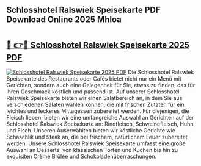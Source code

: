 ## Schlosshotel Ralswiek Speisekarte PDF Download Online 2025 Mhloa

# <h2><a href="http://gc61li2.nevu.top/?p=Schlosshotel+Ralswiek+Speisekarte">🔗 👉🔴 Schlosshotel Ralswiek Speisekarte 2025 PDF</a></h2>

[![Schlosshotel Ralswiek Speisekarte 2025 PDF](https://i.imgur.com/dBaPXMq.png)](http://gc61li2.nevu.top/?p=Schlosshotel+Ralswiek+Speisekarte)
Die Schlosshotel Ralswiek Speisekarte des Restaurants oder Cafés bietet nicht nur ein Menü mit Gerichten, sondern auch eine Gelegenheit für Sie, etwas zu finden, das für Ihren Geschmack köstlich und passend ist. Auf unserer Schlosshotel Ralswiek Speisekarte bieten wir einen Salatbereich an, in dem Sie aus verschiedenen Salaten wählen können, die mit frischen Zutaten für ein leichtes und leckeres Mittagessen zubereitet werden. Für diejenigen, die Fleisch lieben, bieten wir eine umfangreiche Auswahl an Gerichten auf der Schlosshotel Ralswiek Speisekarte an: Rindfleisch, Schweinefleisch, Huhn und Fisch. Unseren Auserwählten bieten wir köstliche Gerichte wie Schaschlik und Steak an, die bei frischem, natürlichem Feuer zubereitet werden. Unsere Schlosshotel Ralswiek Speisekarte umfasst eine große Auswahl an Desserts, von klassischen Torten und Kuchen bis hin zu exquisiten Crème Brûlée und Schokoladenüberraschungen.
